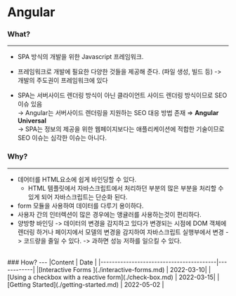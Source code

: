 # Angular


### What?
---

- SPA 방식의 개발을 위한 Javascript 프레임워크.

- 프레임워크로 개발에 필요한 다양한 것들을 제공해 준다. (파일 생성, 빌드 등)
    -> 개발의 주도권이 프레임워크에 있다
- SPA는 서버사이드 렌더링 방식이 아닌 클라이언트 사이드 렌더링 방식이므로 SEO 이슈 있음  
    → Angular는 서버사이드 렌더링을 지원하는 SEO 대응 방법 존재 ⇒ **Angular Universal** <br />
    → SPA는 정보의 제공을 위한 웹페이지보다는 애플리케이션에 적합한 기술이므로 SEO 이슈는 심각한 이슈는 아니다.



### Why?
---

- 데어터를 HTML요소에 쉽게 바인딩할 수 있다.
    - HTML 템플릿에서 자바스크립트에서 처리하던 부분의 많은 부분을 처리할 수 있게 되어 자바스크립트는 단순화 된다.
- form 모듈을 사용하여 데이터를 다루기 용이하다.
- 사용자 간의 인터렉션이 많은 경우에는 앵귤러를 사용하는것이 편리하다.
- 양방향 바인딩
    -> 데이터의 변경을 감지하고 있다가 변경되는 시점에 DOM 객체에 렌더링 하거나 페이지에서 모델의 변경을 감지하여 자바스크립트 실행부에서 변경
    -> 코드량을 줄일 수 있다.
    -> 과하면 성능 저하를 일으킬 수 있다.

<br/>
### How?
---
|Content                                  | Date       |
|-----------------------------------------|------------|
|[Interactive Forms ](./interactive-forms.md) | 2022-03-10|
|[Using a checkbox with a reactive form](./check-box.md) | 2022-03-15|
|[Getting Started](./getting-started.md) | 2022-05-02 |


